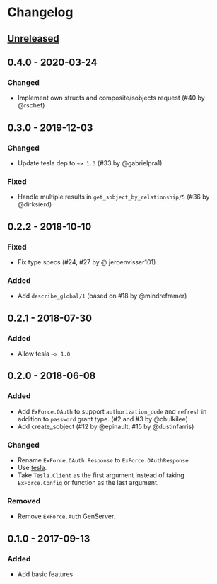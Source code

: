 # Changelog

## [Unreleased]

## 0.4.0 - 2020-03-24

### Changed

- Implement own structs and composite/sobjects request (#40 by @rschef)

## 0.3.0 - 2019-12-03

### Changed

- Update tesla dep to `~> 1.3` (#33 by @gabrielpra1)

### Fixed

- Handle multiple results in `get_sobject_by_relationship/5` (#36 by @dirksierd)

## 0.2.2 - 2018-10-10

### Fixed

- Fix type specs (#24, #27 by @ jeroenvisser101)

### Added

- Add `describe_global/1` (based on #18 by @mindreframer)

## 0.2.1 - 2018-07-30

### Added

- Allow tesla `~> 1.0`

## 0.2.0 - 2018-06-08

### Added

- Add `ExForce.OAuth` to support `authorization_code` and `refresh` in addition to `password` grant type. (#2 and #3 by @chulkilee)
- Add create_sobject (#12 by @epinault, #15 by @dustinfarris)

### Changed

- Rename `ExForce.OAuth.Response` to `ExForce.OAuthResponse`
- Use [tesla](https://hex.pm/packages/tesla).
- Take `Tesla.Client` as the first argument instead of taking `ExForce.Config` or function as the last argument.

### Removed

- Remove `ExForce.Auth` GenServer.

## 0.1.0 - 2017-09-13

### Added

- Add basic features

[Unreleased]: https://github.com/chulkilee/ex_force/compare/v0.3.0...HEAD
